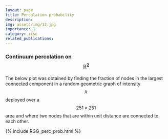 ```yaml
---
layout: page
title: Percolation probability 
description: 
img: assets/img/12.jpg
importance: 1
category: iisc
related_publications: 
---
```

### Continuum percolation on $$\mathbb{R}^2$$ 

The below plot was obtained by finding the fraction of nodes in the largest connected component in a random geometric graph of intensity $$\lambda$$ deployed over a $$251 \times 251$$ area and where two nodes that are within unit distance are connected to each other. 

{% include RGG_perc_prob.html %}